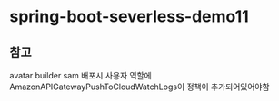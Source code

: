 # spring-boot-severless-demo11

## 참고
avatar builder sam 배포시 사용자 역할에 AmazonAPIGatewayPushToCloudWatchLogs이 정책이 추가되어있어야함
